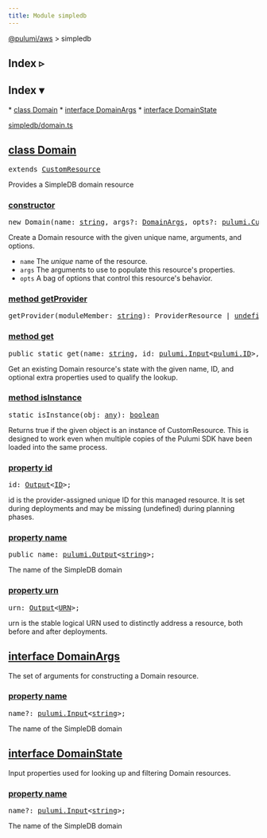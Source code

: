 ```yaml
---
title: Module simpledb
---
```


<!-- WARNING: this page was generated by a tool. Do not edit it by hand. -->
<!-- To change it, please see https://github.com/pulumi/docs/tree/master/tools/tscdocgen. -->

<a href="../index.html">@pulumi/aws</a> &gt; simpledb

<div class="toggleVisible" markdown="1">
<div class="collapsed" markdown="1">
<h2 class="pdoc-module-header toggleButton" title="Click to show Index">Index ▹</h2>
</div>
<div class="expanded" markdown="1">
<h2 class="pdoc-module-header toggleButton" title="Click to hide Index">Index ▾</h2>
<div class="pdoc-module-contents" markdown="1">
* <a href="#Domain">class Domain</a>
* <a href="#DomainArgs">interface DomainArgs</a>
* <a href="#DomainState">interface DomainState</a>

<a href="https://github.com/pulumi/pulumi-aws/blob/master/sdk/nodejs/simpledb/domain.ts">simpledb/domain.ts</a> 
</div>
</div>
</div>


<h2 class="pdoc-module-header" id="Domain">
<a class="pdoc-member-name" href="https://github.com/pulumi/pulumi-aws/blob/master/sdk/nodejs/simpledb/domain.ts#L10">class <b>Domain</b></a>
</h2>
<div class="pdoc-module-contents" markdown="1">
<pre class="highlight"><span class='kd'>extends</span> <a href='https://pulumi.io/reference/pkg/nodejs/@pulumi/pulumi/#CustomResource'>CustomResource</a></pre>

Provides a SimpleDB domain resource

<h3 class="pdoc-member-header" id="Domain-constructor">
<a class="pdoc-child-name" href="https://github.com/pulumi/pulumi-aws/blob/master/sdk/nodejs/simpledb/domain.ts#L26"> <b>constructor</b></a>
</h3>
<div class="pdoc-member-contents" markdown="1">

<pre class="highlight"><span class='kd'></span><span class='kd'>new</span> Domain(name: <span class='kd'><a href='https://developer.mozilla.org/en-US/docs/Web/JavaScript/Reference/Global_Objects/String'>string</a></span>, args?: <a href='#DomainArgs'>DomainArgs</a>, opts?: <a href='https://pulumi.io/reference/pkg/nodejs/@pulumi/pulumi/#CustomResourceOptions'>pulumi.CustomResourceOptions</a>)</pre>


Create a Domain resource with the given unique name, arguments, and options.

* `name` The _unique_ name of the resource.
* `args` The arguments to use to populate this resource&#39;s properties.
* `opts` A bag of options that control this resource&#39;s behavior.

</div>
<h3 class="pdoc-member-header" id="Domain-getProvider">
<a class="pdoc-child-name" href="https://github.com/pulumi/pulumi-aws/blob/master/sdk/nodejs/node_modules/@pulumi/pulumi/resource.d.ts#L13">method <b>getProvider</b></a>
</h3>
<div class="pdoc-member-contents" markdown="1">

<pre class="highlight"><span class='kd'></span>getProvider(moduleMember: <span class='kd'><a href='https://developer.mozilla.org/en-US/docs/Web/JavaScript/Reference/Global_Objects/String'>string</a></span>): ProviderResource | <span class='kd'><a href='https://developer.mozilla.org/en-US/docs/Web/JavaScript/Reference/Global_Objects/undefined'>undefined</a></span></pre>

</div>
<h3 class="pdoc-member-header" id="Domain-get">
<a class="pdoc-child-name" href="https://github.com/pulumi/pulumi-aws/blob/master/sdk/nodejs/simpledb/domain.ts#L19">method <b>get</b></a>
</h3>
<div class="pdoc-member-contents" markdown="1">

<pre class="highlight"><span class='kd'>public static </span>get(name: <span class='kd'><a href='https://developer.mozilla.org/en-US/docs/Web/JavaScript/Reference/Global_Objects/String'>string</a></span>, id: <a href='https://pulumi.io/reference/pkg/nodejs/@pulumi/pulumi/#Input'>pulumi.Input</a>&lt;<a href='https://pulumi.io/reference/pkg/nodejs/@pulumi/pulumi/#ID'>pulumi.ID</a>&gt;, state?: <a href='#DomainState'>DomainState</a>, opts?: <a href='https://pulumi.io/reference/pkg/nodejs/@pulumi/pulumi/#CustomResourceOptions'>pulumi.CustomResourceOptions</a>): <a href='#Domain'>Domain</a></pre>


Get an existing Domain resource's state with the given name, ID, and optional extra
properties used to qualify the lookup.

</div>
<h3 class="pdoc-member-header" id="Domain-isInstance">
<a class="pdoc-child-name" href="https://github.com/pulumi/pulumi-aws/blob/master/sdk/nodejs/node_modules/@pulumi/pulumi/resource.d.ts#L85">method <b>isInstance</b></a>
</h3>
<div class="pdoc-member-contents" markdown="1">

<pre class="highlight"><span class='kd'>static </span>isInstance(obj: <span class='kd'><a href='https://www.typescriptlang.org/docs/handbook/basic-types.html#any'>any</a></span>): <span class='kd'><a href='https://developer.mozilla.org/en-US/docs/Web/JavaScript/Reference/Global_Objects/Boolean'>boolean</a></span></pre>


Returns true if the given object is an instance of CustomResource.  This is designed to work even when
multiple copies of the Pulumi SDK have been loaded into the same process.

</div>
<h3 class="pdoc-member-header" id="Domain-id">
<a class="pdoc-child-name" href="https://github.com/pulumi/pulumi-aws/blob/master/sdk/nodejs/node_modules/@pulumi/pulumi/resource.d.ts#L80">property <b>id</b></a>
</h3>
<div class="pdoc-member-contents" markdown="1">
<pre class="highlight"><span class='kd'></span>id: <a href='https://pulumi.io/reference/pkg/nodejs/@pulumi/pulumi/#Output'>Output</a>&lt;<a href='https://pulumi.io/reference/pkg/nodejs/@pulumi/pulumi/#ID'>ID</a>&gt;;</pre>

id is the provider-assigned unique ID for this managed resource.  It is set during
deployments and may be missing (undefined) during planning phases.

</div>
<h3 class="pdoc-member-header" id="Domain-name">
<a class="pdoc-child-name" href="https://github.com/pulumi/pulumi-aws/blob/master/sdk/nodejs/simpledb/domain.ts#L26">property <b>name</b></a>
</h3>
<div class="pdoc-member-contents" markdown="1">
<pre class="highlight"><span class='kd'>public </span>name: <a href='https://pulumi.io/reference/pkg/nodejs/@pulumi/pulumi/#Output'>pulumi.Output</a>&lt;<span class='kd'><a href='https://developer.mozilla.org/en-US/docs/Web/JavaScript/Reference/Global_Objects/String'>string</a></span>&gt;;</pre>

The name of the SimpleDB domain

</div>
<h3 class="pdoc-member-header" id="Domain-urn">
<a class="pdoc-child-name" href="https://github.com/pulumi/pulumi-aws/blob/master/sdk/nodejs/node_modules/@pulumi/pulumi/resource.d.ts#L11">property <b>urn</b></a>
</h3>
<div class="pdoc-member-contents" markdown="1">
<pre class="highlight"><span class='kd'></span>urn: <a href='https://pulumi.io/reference/pkg/nodejs/@pulumi/pulumi/#Output'>Output</a>&lt;<a href='https://pulumi.io/reference/pkg/nodejs/@pulumi/pulumi/#URN'>URN</a>&gt;;</pre>

urn is the stable logical URN used to distinctly address a resource, both before and after
deployments.

</div>
</div>
<h2 class="pdoc-module-header" id="DomainArgs">
<a class="pdoc-member-name" href="https://github.com/pulumi/pulumi-aws/blob/master/sdk/nodejs/simpledb/domain.ts#L62">interface <b>DomainArgs</b></a>
</h2>
<div class="pdoc-module-contents" markdown="1">

The set of arguments for constructing a Domain resource.

<h3 class="pdoc-member-header" id="DomainArgs-name">
<a class="pdoc-child-name" href="https://github.com/pulumi/pulumi-aws/blob/master/sdk/nodejs/simpledb/domain.ts#L66">property <b>name</b></a>
</h3>
<div class="pdoc-member-contents" markdown="1">
<pre class="highlight"><span class='kd'></span>name?: <a href='https://pulumi.io/reference/pkg/nodejs/@pulumi/pulumi/#Input'>pulumi.Input</a>&lt;<span class='kd'><a href='https://developer.mozilla.org/en-US/docs/Web/JavaScript/Reference/Global_Objects/String'>string</a></span>&gt;;</pre>

The name of the SimpleDB domain

</div>
</div>
<h2 class="pdoc-module-header" id="DomainState">
<a class="pdoc-member-name" href="https://github.com/pulumi/pulumi-aws/blob/master/sdk/nodejs/simpledb/domain.ts#L52">interface <b>DomainState</b></a>
</h2>
<div class="pdoc-module-contents" markdown="1">

Input properties used for looking up and filtering Domain resources.

<h3 class="pdoc-member-header" id="DomainState-name">
<a class="pdoc-child-name" href="https://github.com/pulumi/pulumi-aws/blob/master/sdk/nodejs/simpledb/domain.ts#L56">property <b>name</b></a>
</h3>
<div class="pdoc-member-contents" markdown="1">
<pre class="highlight"><span class='kd'></span>name?: <a href='https://pulumi.io/reference/pkg/nodejs/@pulumi/pulumi/#Input'>pulumi.Input</a>&lt;<span class='kd'><a href='https://developer.mozilla.org/en-US/docs/Web/JavaScript/Reference/Global_Objects/String'>string</a></span>&gt;;</pre>

The name of the SimpleDB domain

</div>
</div>
